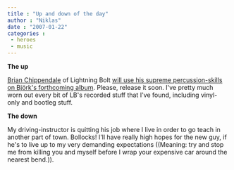 ```yaml
---
title : "Up and down of the day"
author : "Niklas"
date : "2007-01-22"
categories : 
 - heroes
 - music
---
```


**The up**

[Brian Chippendale](http://en.wikipedia.org/wiki/Brian_Chippendale) of Lightning Bolt [will use his supreme percussion-skills on Björk's forthcoming album](http://bjork.com/news/?id=602;year=2007). Please, release it soon. I've pretty much worn out every bit of LB's recorded stuff that I've found, including vinyl-only and bootleg stuff.

**The down**

My driving-instructor is quitting his job where I live in order to go teach in another part of town. Bollocks! I'll have really high hopes for the new guy, if he's to live up to my very demanding expectations ((Meaning: try and stop me from killing you and myself before I wrap your expensive car around the nearest bend.)).
